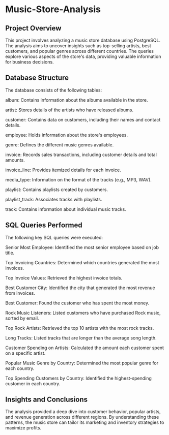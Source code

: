 # Music-Store-Analysis

## Project Overview

This project involves analyzing a music store database using PostgreSQL. The analysis aims to uncover insights such as top-selling artists, best customers, and popular genres across different countries. The queries explore various aspects of the store's data, providing valuable information for business decisions.

## Database Structure

The database consists of the following tables:

album: Contains information about the albums available in the store.

artist: Stores details of the artists who have released albums.

customer: Contains data on customers, including their names and contact details.

employee: Holds information about the store's employees.

genre: Defines the different music genres available.

invoice: Records sales transactions, including customer details and total amounts.

invoice_line: Provides itemized details for each invoice.

media_type: Information on the format of the tracks (e.g., MP3, WAV).

playlist: Contains playlists created by customers.

playlist_track: Associates tracks with playlists.

track: Contains information about individual music tracks.

## SQL Queries Performed

The following key SQL queries were executed:

Senior Most Employee: Identified the most senior employee based on job title.

Top Invoicing Countries: Determined which countries generated the most invoices.

Top Invoice Values: Retrieved the highest invoice totals.

Best Customer City: Identified the city that generated the most revenue from invoices.

Best Customer: Found the customer who has spent the most money.

Rock Music Listeners: Listed customers who have purchased Rock music, sorted by email.

Top Rock Artists: Retrieved the top 10 artists with the most rock tracks.

Long Tracks: Listed tracks that are longer than the average song length.

Customer Spending on Artists: Calculated the amount each customer spent on a specific artist.

Popular Music Genre by Country: Determined the most popular genre for each country.

Top Spending Customers by Country: Identified the highest-spending customer in each country.

## Insights and Conclusions

The analysis provided a deep dive into customer behavior, popular artists, and revenue generation across different regions. By understanding these patterns, the music store can tailor its marketing and inventory strategies to maximize profits.
